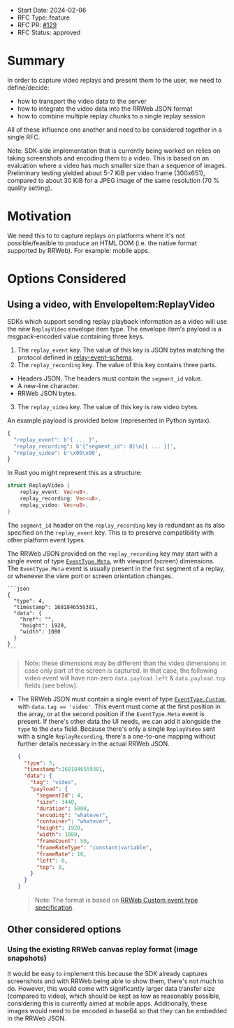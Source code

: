- Start Date: 2024-02-06
- RFC Type: feature
- RFC PR: [#129](https://github.com/getsentry/rfcs/pull/129)
- RFC Status: approved

# Summary

In order to capture video replays and present them to the user, we need to define/decide:

- how to transport the video data to the server
- how to integrate the video data into the RRWeb JSON format
- how to combine multiple replay chunks to a single replay session

All of these influence one another and need to be considered together in a single RFC.

Note: SDK-side implementation that is currently being worked on relies on taking screenshots and encoding them to a video.
This is based on an evaluation where a video has much smaller size than a sequence of images.
Preliminary testing yielded about 5-7 KiB per video frame (300x651), compared to about 30 KiB for a JPEG image of the same resolution (70 % quality setting).

# Motivation

We need this to to capture replays on platforms where it's not possible/feasible to produce an HTML DOM (i.e. the native format supported by RRWeb). For example: mobile apps.

<!-- # Supporting Data -->
<!-- Metrics to help support your decision (if applicable). -->

# Options Considered

## Using a video, with EnvelopeItem:ReplayVideo

SDKs which support sending replay playback information as a video will use the new `ReplayVideo` envelope item type. The envelope item's payload is a msgpack-encoded value containing three keys.

1. The `replay_event` key. The value of this key is JSON bytes matching the protocol defined in [relay-event-schema](https://github.com/getsentry/relay/blob/master/relay-event-schema/src/protocol/replay.rs).
2. The `replay_recording` key. The value of this key contains three parts.
  - Headers JSON. The headers must contain the `segment_id` value.
  - A new-line character.
  - RRWeb JSON bytes.
3. The `replay_video` key. The value of this key is raw video bytes.

An example payload is provided below (represented in Python syntax).

```python
{
  "replay_event": b"{ ... }",
  "replay_recording": b'{"segment_id": 0}\n[{ ... }]',
  "replay_video": b'\x00\x00',
}
```

In Rust you might represent this as a structure:

```rust
struct ReplayVideo {
    replay_event: Vec<u8>,
    replay_recording: Vec<u8>,
    replay_video: Vec<u8>,
}
```

The `segment_id` header on the `replay_recording` key is redundant as its also specified on the `replay_event` key. This is to preserve compatibility with other platform event types.

The RRWeb JSON provided on the `replay_recording` key may start with a single event of type [`EventType.Meta`](https://github.com/rrweb-io/rrweb/blob/8aea5b00a4dfe5a6f59bd2ae72bb624f45e51e81/packages/types/src/index.ts#L8-L16), with viewport (screen) dimensions. The `EventType.Meta` event is usually present in the first segment of a replay, or whenever the view port or screen orientation changes.

    ```json
    {
      "type": 4,
      "timestamp": 1681846559381,
      "data": {
        "href": "",
        "height": 1920,
        "width": 1080
      }
    }
    ```

  > Note: these dimensions may be different than the video dimensions in case only part of the screen is captured.
    In that case, the following video event will have non-zero `data.payload.left` & `data.payload.top` fields (see below).

- The RRWeb JSON must contain a single event of type [`EventType.Custom`](https://github.com/rrweb-io/rrweb/blob/8aea5b00a4dfe5a6f59bd2ae72bb624f45e51e81/packages/types/src/index.ts#L8-L16), with `data.tag == 'video'`.
  This event must come at the first position in the array, or at the second position if the `EventType.Meta` event is present.
  If there's other data the UI needs, we can add it alongside the `type` to the `data` field. Because there's only a single `ReplayVideo` sent with a single `ReplayRecording`, there's a one-to-one mapping without further details necessary in the actual RRWeb JSON.

    ```json
    {
      "type": 5,
      "timestamp":1681846559381,
      "data": {
        "tag": "video",
        "payload": {
          "segmentId": 4,
          "size": 3440,
          "duration": 5000,
          "encoding": "whatever",
          "container": "whatever",
          "height": 1920,
          "width": 1080,
          "frameCount": 50,
          "frameRateType": "constant|variable",
          "frameRate": 10,
          "left": 0,
          "top": 0,
        }
      }
    }
    ```

    > Note: The format is based on [RRWeb Custom event type specification](https://github.com/rrweb-io/rrweb/blob/8aea5b00a4dfe5a6f59bd2ae72bb624f45e51e81/packages/types/src/index.ts#L53-L59).

## Other considered options

### Using the existing RRWeb canvas replay format (image snapshots)

It would be easy to implement this because the SDK already captures screenshots and with RRWeb being able to show them, there's not much to do. However, this would come with significantly larger data transfer size (compared to video), which should be kept as low as reasonably possible, considering this is currently aimed at mobile apps. Additionally, these images would need to be encoded in base64 so that they can be embedded in the RRWeb JSON.
